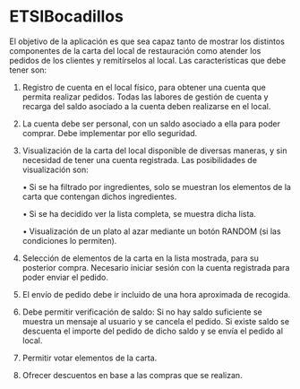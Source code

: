 # ETSIBocadillos 
El objetivo de la aplicación es que sea capaz tanto de mostrar los distintos componentes de la carta del local de restauración como atender los pedidos de los clientes y remitírselos al local. Las características que debe tener son:

1.	Registro de cuenta en el local físico, para obtener una cuenta que permita realizar pedidos. Todas las labores de gestión de cuenta y recarga del saldo asociado a la cuenta deben realizarse en el local.

2.	La cuenta debe ser personal, con un saldo asociado a ella para poder comprar. Debe implementar por ello seguridad.

3.	Visualización de la carta del local disponible de diversas maneras, y sin necesidad de tener una cuenta registrada. Las posibilidades de visualización son:

    •	Si se ha filtrado por ingredientes, solo se muestran los elementos de la carta que contengan dichos ingredientes.

    •	Si se ha decidido ver la lista completa, se muestra dicha lista.

    •	Visualización de un plato al azar mediante un botón RANDOM (si las condiciones lo permiten).

4.	Selección de elementos de la carta en la lista mostrada, para su posterior compra. Necesario iniciar sesión con la cuenta registrada para poder enviar el pedido.

5.	El envío de pedido debe ir incluido de una hora aproximada de recogida.

6.	Debe permitir verificación de saldo: Si no hay saldo suficiente se muestra un mensaje al usuario y se cancela el pedido. Si existe saldo se descuenta el importe del pedido de dicho saldo y se envía el pedido al local.

7.	Permitir votar elementos de la carta.

8.	Ofrecer descuentos en base a las compras que se realizan.
